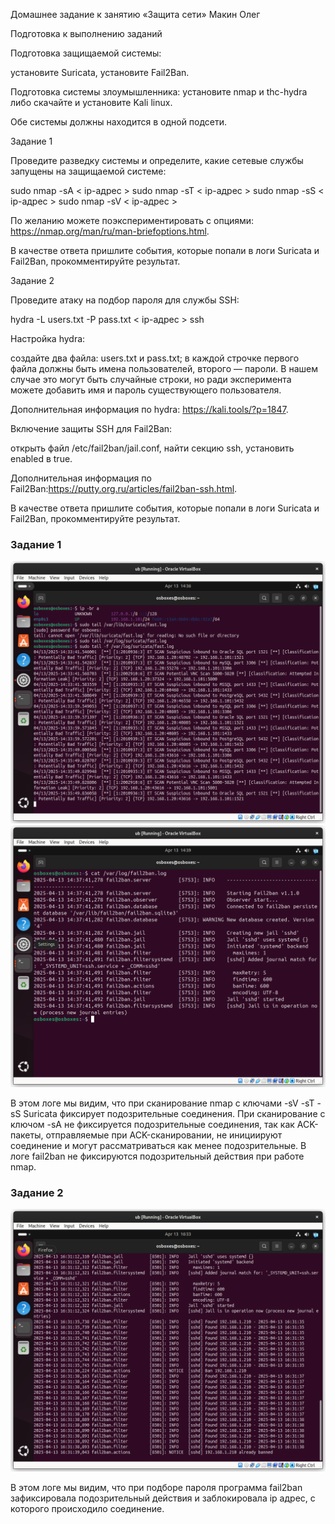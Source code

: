Домашнее задание к занятию «Защита сети» Макин Олег

Подготовка к выполнению заданий

Подготовка защищаемой системы:

установите Suricata,
установите Fail2Ban.

Подготовка системы злоумышленника: установите nmap и thc-hydra либо скачайте и установите Kali linux.

Обе системы должны находится в одной подсети.

Задание 1

Проведите разведку системы и определите, какие сетевые службы запущены на защищаемой системе:

sudo nmap -sA < ip-адрес >
sudo nmap -sT < ip-адрес >
sudo nmap -sS < ip-адрес >
sudo nmap -sV < ip-адрес >

По желанию можете поэкспериментировать с опциями: https://nmap.org/man/ru/man-briefoptions.html.

В качестве ответа пришлите события, которые попали в логи Suricata и Fail2Ban, прокомментируйте результат.

Задание 2

Проведите атаку на подбор пароля для службы SSH:

hydra -L users.txt -P pass.txt < ip-адрес > ssh

Настройка hydra:

создайте два файла: users.txt и pass.txt;
в каждой строчке первого файла должны быть имена пользователей, второго — пароли. В нашем случае это могут быть случайные строки, но ради эксперимента можете добавить имя и пароль существующего пользователя.

Дополнительная информация по hydra: https://kali.tools/?p=1847.

Включение защиты SSH для Fail2Ban:

открыть файл /etc/fail2ban/jail.conf,
найти секцию ssh,
установить enabled в true.

Дополнительная информация по Fail2Ban:https://putty.org.ru/articles/fail2ban-ssh.html.

В качестве ответа пришлите события, которые попали в логи Suricata и Fail2Ban, прокомментируйте результат.

### Задание 1

![img](https://github.com/01eg8/13-03/blob/main/img/Screenshot%20from%202025-04-13%2021-37-21.png)
![img](https://github.com/01eg8/13-03/blob/main/img/Screenshot%20from%202025-04-13%2021-40-07.png)

В этом логе мы видим, что при сканирование nmap с ключами -sV -sT -sS Suricata фиксирует подозрительные соединения. При сканирование с ключом -sA не фиксируется подозрительные соединения, так как ACK-пакеты, отправляемые при ACK-сканировании, не инициируют соединение и могут рассматриваться как менее подозрительные.
В логе fail2ban не фиксируются подозрительный действия при работе nmap.

### Задание 2

![img](https://github.com/01eg8/13-03/blob/main/img/Screenshot%20from%202025-04-13%2023-34-16.png)

В этом логе мы видим, что при подборе пароля программа fail2ban зафиксировала подозрительный действия и заблокировала ip адрес, с которого происходило соединение.

